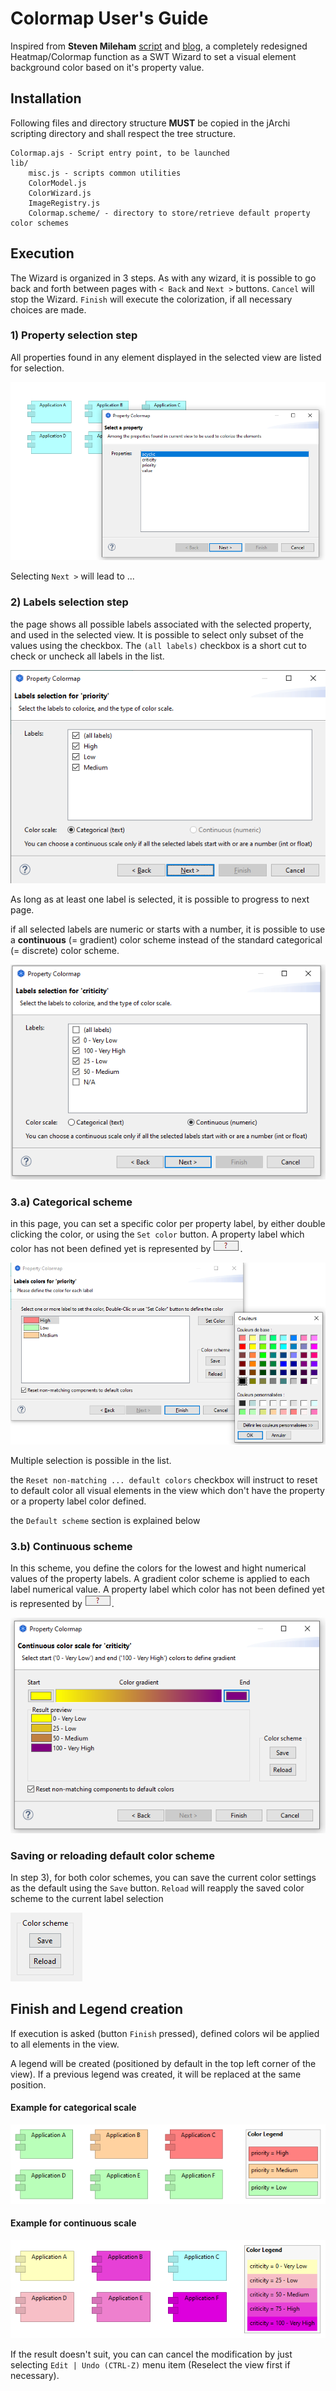 # Colormap User's Guide

Inspired from **Steven Mileham** [script](https://gist.github.com/smileham/4bbca832d8fe629b72beb4e2b9a4b7ea) and [blog](https://smileham.co.uk/2022/06/15/archi-jarchi-and-rag-status-maps/), a completely redesigned Heatmap/Colormap function as a SWT Wizard to set a visual element background color based on it's property value.

## Installation
Following files and directory structure **MUST** be copied in the jArchi scripting directory and shall respect the tree structure.

```
Colormap.ajs - Script entry point, to be launched
lib/
    misc.js - scripts common utilities
    ColorModel.js 
    ColorWizard.js
    ImageRegistry.js
    Colormap.scheme/ - directory to store/retrieve default property color schemes
```

## Execution
The Wizard is organized in 3 steps. As with any wizard, it is possible to go back and forth between pages with `< Back` and `Next >` buttons. `Cancel` will stop the Wizard. `Finish` will execute the colorization, if all necessary choices are made.

### 1) Property selection step
All properties found in any element displayed in the selected view are listed for selection.

![Property selection](./img/Property%20list.png)

Selecting `Next >` will lead to ...

### 2) Labels selection step
the page shows all possible labels associated with the selected property, and used in the selected view. It is possible to select only subset of the values using the checkbox. The `(all labels)` checkbox is a short cut to check or uncheck all labels in the list.

![Labels selection](./img/Property%20labels%20selection.png)

As long as at least one label is selected, it is possible to progress to next page.

if all selected labels are numeric or starts with a number, it is possible to use a **continuous** (= gradient) color scheme instead of the standard categorical (= discrete) color scheme.

![Numeric Labels](./img/Property%20labels%20selection%202.png)

### 3.a) Categorical scheme 

in this page, you can set a specific color per property label, by either double clicking the color, or using the `Set color` button.
A property label which color has not been defined yet is represented by ![Unknown color](./img/UnknownColor.png).

![Categorical](./img/Category%20scheme%20colors.png)

Multiple selection is possible in the list.

the `Reset non-matching ... default colors` checkbox will instruct to reset to default color all visual elements in the view which don't have the property or a property label color defined.

the `Default scheme` section is explained below

### 3.b) Continuous scheme 

In this scheme, you define the colors for the lowest and hight numerical values of the property labels. A gradient color scheme is applied to each label numerical value. A property label which color has not been defined yet is represented by ![Unknown color](./img/UnknownColor.png).


![Continuous](./img/Continuous%20scheme%20colors.png)

### Saving or reloading default color scheme

In step 3), for both color schemes, you can save the current color settings as the default using the `Save` button. `Reload` will reapply the saved color scheme to the current label selection

![default scheme](./img/Default%20Color.png)

## Finish and Legend creation

If execution is asked (button `Finish` pressed), defined colors wil be applied to all elements in the view. 

A legend will be created (positioned by default in the top left corner of the view). If a previous legend was created, it will be replaced at the same position.

#### Example for categorical scale
![Categorical result](./img/Category%20Scheme%20Result.png)

#### Example for continuous scale
![Continuous result](./img/Continuous%20color%20output.png)

If the result doesn't suit, you can can cancel the modification by just selecting `Edit | Undo (CTRL-Z)` menu item (Reselect the view first if necessary).


